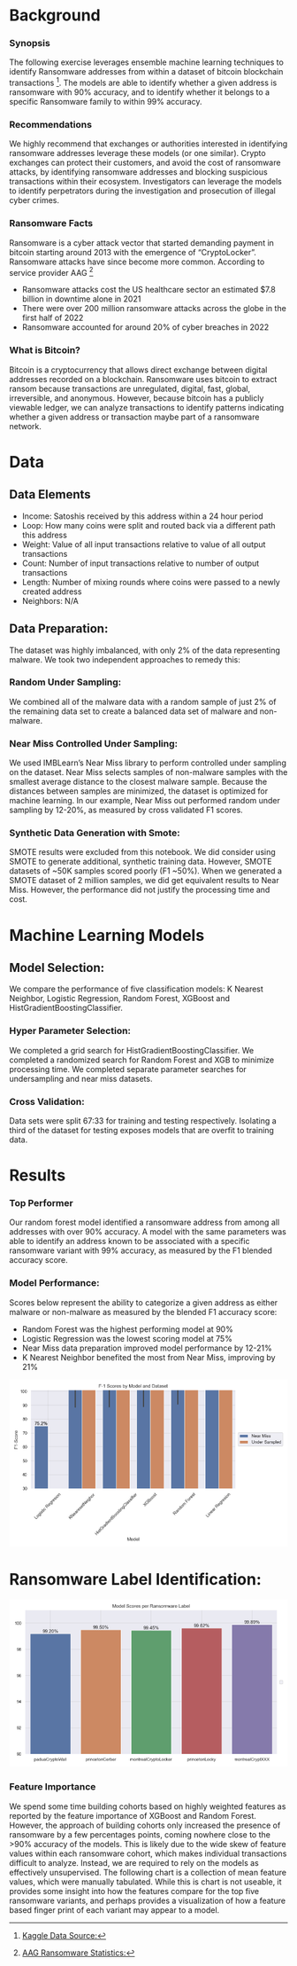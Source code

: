 # Background

### Synopsis

The following exercise leverages ensemble machine learning techniques to identify 
Ransomware addresses from within a dataset of bitcoin blockchain transactions  [^1]. The models are able to identify whether a given address is ransomware with 90% accuracy, and to 
identify whether it belongs to a specific Ransomware family to within 99% accuracy.  

### Recommendations

We highly recommend that exchanges or authorities interested in identifying ransomware addresses leverage these models (or one similar).  Crypto exchanges can protect their customers, and avoid the cost of ransomware attacks, by identifying ransomware addresses and blocking suspicious transactions within their ecosystem. Investigators can leverage the models to identify perpetrators during the investigation and prosecution of illegal cyber crimes.  

### Ransomware Facts

 Ransomware is a cyber attack vector that started demanding payment in bitcoin starting around 2013 with the emergence of “CryptoLocker”. Ransomware attacks have since become more common.  According to service provider AAG [^2]
* Ransomware attacks cost the US healthcare sector an estimated $7.8 billion in downtime alone in 2021
* There were over 200 million ransomware attacks across the globe in the first half of 2022   
* Ransomware accounted for around 20% of cyber breaches in 2022 

### What is Bitcoin?

Bitcoin is a cryptocurrency that allows direct exchange between digital addresses recorded on a blockchain.  Ransomware uses bitcoin to extract ransom because transactions are unregulated, digital, fast, global, irreversible, and anonymous.  However, because bitcoin has a publicly viewable ledger, we can analyze transactions to identify patterns indicating whether a given address or transaction maybe part of a ransomware network.  

# Data 

## Data Elements

* Income:  	Satoshis received by this address within a 24 hour period
* Loop:		How many coins were split and routed back via a different path this address
* Weight:	Value of all input transactions relative to value of all output transactions 
* Count:		Number of input transactions relative to number of output transactions
* Length: 	Number of mixing rounds where coins were passed to a newly created address
* Neighbors:	N/A

 ## Data Preparation: 

The dataset was highly imbalanced, with only 2% of the data representing malware.  We took
two independent approaches to remedy this:

 ### Random Under Sampling:  

We combined all of the malware data with a random sample of just 2% of the remaining data set to create a balanced data set of malware and non-malware.  

  ### Near Miss Controlled Under Sampling:  

We used IMBLearn’s Near Miss library to perform controlled under sampling on the dataset.  Near Miss selects samples of non-malware samples with the smallest average distance to the closest malware sample. Because the distances between samples are minimized, the dataset is optimized for machine learning. In our example, Near Miss out performed random under sampling by 12-20%, as measured by cross validated F1 scores.  

 ### Synthetic Data Generation with Smote:

SMOTE results were excluded from this notebook.  We did consider using SMOTE to
generate additional, synthetic training data. However, SMOTE datasets of ~50K samples scored
poorly (F1 ~50%).  When we generated a SMOTE dataset of 2 million samples, we did get 
equivalent results to Near Miss. However, the performance did not justify the processing time 
and cost.  

# Machine Learning Models

 ## Model Selection:  

We compare the performance of five classification models: K Nearest Neighbor, Logistic
 Regression, Random Forest, XGBoost and ​​HistGradientBoostingClassifier.

 ### Hyper Parameter Selection:

We completed a grid search for HistGradientBoostingClassifier.  We completed a randomized search for Random Forest and XGB to minimize processing time.  We completed separate parameter searches for undersampling and near miss datasets.  


 ### Cross Validation:

Data sets were split 67:33 for training and testing respectively.  Isolating a third of the dataset for testing exposes models that are overfit to training data. 


# Results

### Top Performer

Our random forest model identified a ransomware address from among all addresses with over 90% accuracy.  A model with the same parameters was able to identify an address known to be associated with a specific ransomware variant with 99% accuracy, as measured by the F1 blended accuracy score.  


### Model Performance:

Scores below represent the ability to categorize a given address as either malware or non-malware as measured by the blended F1 accuracy score:

* Random Forest was the highest performing model at 90%
* Logistic Regression was the lowest scoring model at 75%
* Near Miss data preparation improved model performance by 12-21%
* K Nearest Neighbor benefited the most from Near Miss, improving by 21%

![alt text](https://github.com/JOSHUAGITBERG/bitcoin_heist_ransomware/blob/main/images/F1-Scores-by-Model-Dataset.png)

# Ransomware Label Identification:

![alt text](https://github.com/JOSHUAGITBERG/bitcoin_heist_ransomware/blob/main/images/F1-Scores-by-Label.png)

### Feature Importance

 We spend some time building cohorts based on highly weighted features as reported by the feature importance of XGBoost and Random Forest.  However, the approach of building cohorts only increased the presence of ransomware by a few percentages points, coming nowhere close to the >90% accuracy of the models.  This is likely due to the wide skew of feature values within each ransomware cohort, which makes individual transactions difficult to analyze.  Instead, we are required to rely on the models as effectively unsupervised.  The following chart is a collection of mean feature values, which were manually tabulated.  While this is chart is not useable, it provides some insight into how the features compare for the top five ransomware variants, and perhaps provides a visualization of how a feature based finger print of each variant may appear to a model.



[^1]:  [Kaggle Data Source:](https://www.kaggle.com/datasets/sapere0/bitcoinheist-ransomware-dataset)

[^2]:  [AAG Ransomware Statistics:](https://aag-it.com/the-latest-ransomware-statistics/)



